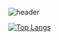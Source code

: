 ![header](https://capsule-render.vercel.app/api?type=soft&color=black&fontColor=white&height=300&section=header&text=StarSong%20profile&fontSize=90)


[![Top Langs](https://github-readme-stats.vercel.app/api/top-langs/?username=kami1152&layout=compact)](https://github.com/anuraghazra/github-readme-stats)
